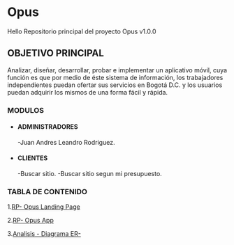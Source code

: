 # Opus
Hello
Repositorio principal del proyecto Opus v1.0.0
## OBJETIVO PRINCIPAL

Analizar, diseñar, desarrollar, probar e implementar un aplicativo móvil, cuya función es que por medio de éste sistema de información, los trabajadores independientes puedan ofertar sus servicios en Bogotá D.C. y los usuarios puedan adquirir los mismos de una forma fácil y rápida.
### MODULOS
- #### ADMINISTRADORES
    -Juan Andres Leandro Rodriguez.
- #### CLIENTES
    -Buscar sitio.
    -Buscar sitio segun mi presupuesto.

### TABLA DE CONTENIDO

1.[RP- Opus  Landing Page](https://github.com/Juan2307/Opus_Landing_Page2.git)

2.[RP- Opus App](https://github.com/Juan2307/Opus_Version1.git)

3.[Analisis - Diagrama  ER-](https://github.com/Juan2307/Opus/tree/main/Analisis)